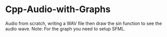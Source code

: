 # Cpp-Audio-with-Graphs
Audio from scratch, writing  a WAV file then draw the sin function to see the audio wave.
Note: For the graph you need to setup SFML.
